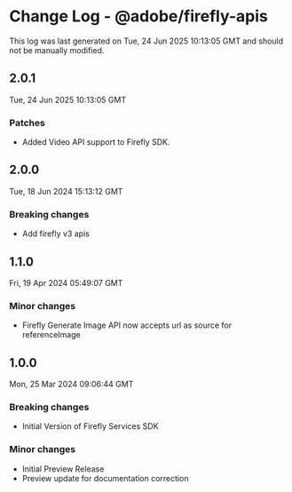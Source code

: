 # Change Log - @adobe/firefly-apis

This log was last generated on Tue, 24 Jun 2025 10:13:05 GMT and should not be manually modified.

## 2.0.1
Tue, 24 Jun 2025 10:13:05 GMT

### Patches

- Added Video API support to Firefly SDK.

## 2.0.0
Tue, 18 Jun 2024 15:13:12 GMT

### Breaking changes

- Add firefly v3 apis

## 1.1.0
Fri, 19 Apr 2024 05:49:07 GMT

### Minor changes

- Firefly Generate Image API now accepts url as source for referenceImage

## 1.0.0
Mon, 25 Mar 2024 09:06:44 GMT

### Breaking changes

- Initial Version of Firefly Services SDK

### Minor changes

- Initial Preview Release
- Preview update for documentation correction

